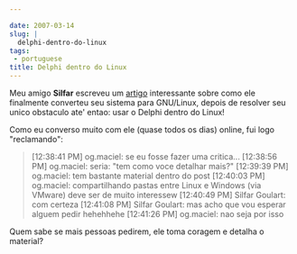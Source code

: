 ```yaml
---

date: 2007-03-14
slug: |
  delphi-dentro-do-linux
tags:
 - portuguese
title: Delphi dentro do Linux
---
```


Meu amigo **Silfar** escreveu um
[artigo](http://openfal.blogspot.com/2007/03/programando-com-delphi-dentro-do-linux.html)
interessante sobre como ele finalmente converteu seu sistema para
GNU/Linux, depois de resolver seu unico obstaculo ate' entao: usar o
Delphi dentro do Linux!

Como eu converso muito com ele (quase todos os dias) online, fui logo
"reclamando":

> \[12:38:41 PM\] og.maciel: se eu fosse fazer uma critica... \[12:38:56
> PM\] og.maciel: seria: "tem como voce detalhar mais?" \[12:39:39 PM\]
> og.maciel: tem bastante material dentro do post \[12:40:03 PM\]
> og.maciel: compartilhando pastas entre Linux e Windows (via VMware)
> deve ser de muito interessew \[12:40:49 PM\] Silfar Goulart: com
> certeza \[12:41:08 PM\] Silfar Goulart: mas acho que vou esperar
> alguem pedir hehehhehe \[12:41:26 PM\] og.maciel: nao seja por isso

Quem sabe se mais pessoas pedirem, ele toma coragem e detalha o
material?
